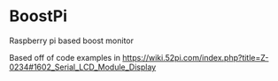 # BoostPi
Raspberry pi based boost monitor

Based off of code examples in https://wiki.52pi.com/index.php?title=Z-0234#1602_Serial_LCD_Module_Display

